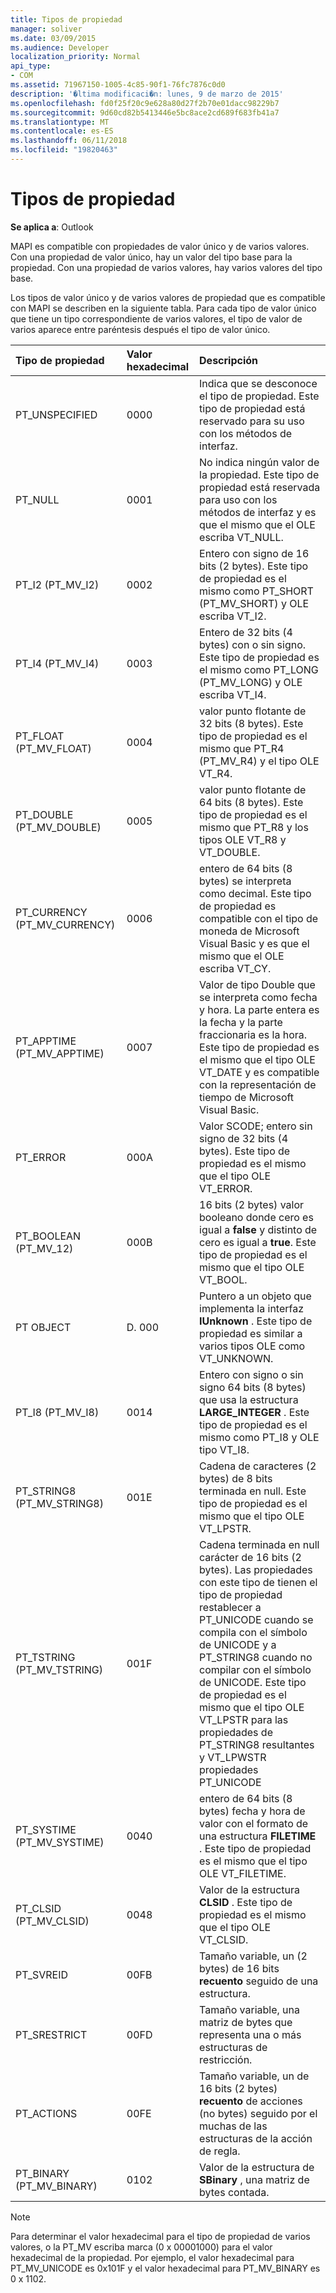 ```yaml
---
title: Tipos de propiedad
manager: soliver
ms.date: 03/09/2015
ms.audience: Developer
localization_priority: Normal
api_type:
- COM
ms.assetid: 71967150-1005-4c85-90f1-76fc7876c0d0
description: '�ltima modificaci�n: lunes, 9 de marzo de 2015'
ms.openlocfilehash: fd0f25f20c9e628a80d27f2b70e01dacc98229b7
ms.sourcegitcommit: 9d60cd82b5413446e5bc8ace2cd689f683fb41a7
ms.translationtype: MT
ms.contentlocale: es-ES
ms.lasthandoff: 06/11/2018
ms.locfileid: "19820463"
---
```

# <a name="property-types"></a>Tipos de propiedad

  
  
**Se aplica a**: Outlook 
  
MAPI es compatible con propiedades de valor único y de varios valores. Con una propiedad de valor único, hay un valor del tipo base para la propiedad. Con una propiedad de varios valores, hay varios valores del tipo base. 
  
Los tipos de valor único y de varios valores de propiedad que es compatible con MAPI se describen en la siguiente tabla. Para cada tipo de valor único que tiene un tipo correspondiente de varios valores, el tipo de valor de varios aparece entre paréntesis después el tipo de valor único.
  
|**Tipo de propiedad**|**Valor hexadecimal**|**Descripción**|
|:-----|:-----|:-----|
|PT_UNSPECIFIED  <br/> |0000  <br/> |Indica que se desconoce el tipo de propiedad. Este tipo de propiedad está reservado para su uso con los métodos de interfaz.  <br/> |
|PT_NULL  <br/> |0001  <br/> |No indica ningún valor de la propiedad. Este tipo de propiedad está reservada para uso con los métodos de interfaz y es que el mismo que el OLE escriba VT_NULL.  <br/> |
|PT_I2 (PT_MV_I2)  <br/> |0002  <br/> |Entero con signo de 16 bits (2 bytes). Este tipo de propiedad es el mismo como PT_SHORT (PT_MV_SHORT) y OLE escriba VT_I2.  <br/> |
|PT_I4 (PT_MV_I4)  <br/> |0003  <br/> |Entero de 32 bits (4 bytes) con o sin signo. Este tipo de propiedad es el mismo como PT_LONG (PT_MV_LONG) y OLE escriba VT_I4.  <br/> |
|PT_FLOAT (PT_MV_FLOAT)  <br/> |0004  <br/> |valor punto flotante de 32 bits (8 bytes). Este tipo de propiedad es el mismo que PT_R4 (PT_MV_R4) y el tipo OLE VT_R4.  <br/> |
|PT_DOUBLE (PT_MV_DOUBLE)  <br/> |0005  <br/> |valor punto flotante de 64 bits (8 bytes). Este tipo de propiedad es el mismo que PT_R8 y los tipos OLE VT_R8 y VT_DOUBLE.  <br/> |
|PT_CURRENCY (PT_MV_CURRENCY)  <br/> |0006  <br/> |entero de 64 bits (8 bytes) se interpreta como decimal. Este tipo de propiedad es compatible con el tipo de moneda de Microsoft Visual Basic y es que el mismo que el OLE escriba VT_CY.  <br/> |
|PT_APPTIME (PT_MV_APPTIME)  <br/> |0007  <br/> |Valor de tipo Double que se interpreta como fecha y hora. La parte entera es la fecha y la parte fraccionaria es la hora. Este tipo de propiedad es el mismo que el tipo OLE VT_DATE y es compatible con la representación de tiempo de Microsoft Visual Basic.  <br/> |
|PT_ERROR  <br/> |000A  <br/> |Valor SCODE; entero sin signo de 32 bits (4 bytes). Este tipo de propiedad es el mismo que el tipo OLE VT_ERROR.  <br/> |
|PT_BOOLEAN (PT_MV_12)  <br/> |000B  <br/> |16 bits (2 bytes) valor booleano donde cero es igual a **false** y distinto de cero es igual a **true**. Este tipo de propiedad es el mismo que el tipo OLE VT_BOOL.  <br/> |
|PT OBJECT  <br/> |D. 000  <br/> |Puntero a un objeto que implementa la interfaz **IUnknown** . Este tipo de propiedad es similar a varios tipos OLE como VT_UNKNOWN.  <br/> |
|PT_I8 (PT_MV_I8)  <br/> |0014  <br/> |Entero con signo o sin signo 64 bits (8 bytes) que usa la estructura **LARGE_INTEGER** . Este tipo de propiedad es el mismo como PT_I8 y OLE tipo VT_I8.  <br/> |
|PT_STRING8 (PT_MV_STRING8)  <br/> |001E  <br/> |Cadena de caracteres (2 bytes) de 8 bits terminada en null. Este tipo de propiedad es el mismo que el tipo OLE VT_LPSTR.  <br/> |
|PT_TSTRING (PT_MV_TSTRING)  <br/> |001F  <br/> |Cadena terminada en null carácter de 16 bits (2 bytes). Las propiedades con este tipo de tienen el tipo de propiedad restablecer a PT_UNICODE cuando se compila con el símbolo de UNICODE y a PT_STRING8 cuando no compilar con el símbolo de UNICODE. Este tipo de propiedad es el mismo que el tipo OLE VT_LPSTR para las propiedades de PT_STRING8 resultantes y VT_LPWSTR propiedades PT_UNICODE  <br/> |
|PT_SYSTIME (PT_MV_SYSTIME)  <br/> |0040  <br/> |entero de 64 bits (8 bytes) fecha y hora de valor con el formato de una estructura **FILETIME** . Este tipo de propiedad es el mismo que el tipo OLE VT_FILETIME.  <br/> |
|PT_CLSID (PT_MV_CLSID)  <br/> |0048  <br/> |Valor de la estructura **CLSID** . Este tipo de propiedad es el mismo que el tipo OLE VT_CLSID.  <br/> |
|PT_SVREID  <br/> |00FB  <br/> |Tamaño variable, un (2 bytes) de 16 bits **recuento** seguido de una estructura.  <br/> |
|PT_SRESTRICT  <br/> |00FD  <br/> |Tamaño variable, una matriz de bytes que representa una o más estructuras de restricción.  <br/> |
|PT_ACTIONS  <br/> |00FE  <br/> |Tamaño variable, un de 16 bits (2 bytes) **recuento** de acciones (no bytes) seguido por el muchas de las estructuras de la acción de regla.  <br/> |
|PT_BINARY (PT_MV_BINARY)  <br/> |0102  <br/> |Valor de la estructura de **SBinary** , una matriz de bytes contada.  <br/> |
   
> [!NOTE]
> Para determinar el valor hexadecimal para el tipo de propiedad de varios valores, o la PT_MV escriba marca (0 x 00001000) para el valor hexadecimal de la propiedad. Por ejemplo, el valor hexadecimal para PT_MV_UNICODE es 0x101F y el valor hexadecimal para PT_MV_BINARY es 0 x 1102. 
  

